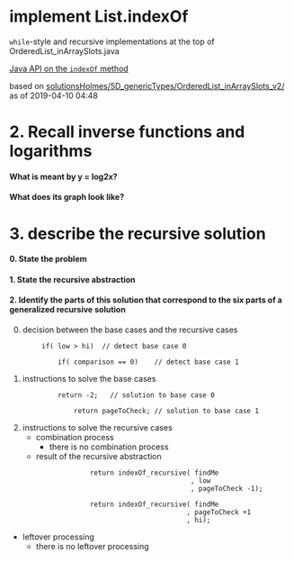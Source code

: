 # implement List.indexOf

`while`-style and recursive implementations at the top of
OrderedList_inArraySlots.java

[Java API on the `indexOf` method](https://docs.oracle.com/javase/10/docs/api/java/util/List.html#indexOf(java.lang.Object))

based on [solutionsHolmes/5D_genericTypes/OrderedList_inArraySlots_v2/](https://github.com/stuyvesant-cs/solutionsHolmes/tree/master/5D_genericTypes/OrderedList_inArraySlots_v2)
as of 2019-04-10 04:48

# 2. Recall inverse functions and logarithms

#### What is meant by y = log2x?

#### What does its graph look like? 

# 3. describe the recursive solution 

#### 0. State the problem 

#### 1. State the recursive abstraction

#### 2. Identify the parts of this solution that correspond to the six parts of a generalized recursive solution 

0. decision between the base cases and the recursive cases 
```
        if( low > hi)  // detect base case 0 
```
```
            if( comparison == 0)    // detect base case 1
```
1. instructions to solve the base cases
```
            return -2;   // solution to base case 0 
```
```
                return pageToCheck; // solution to base case 1
```
2. instructions to solve the recursive cases 
   - combination process 
     - there is no combination process 
   - result of the recursive abstraction 
```
                    return indexOf_recursive( findMe
                                             , low
                                             , pageToCheck -1);
```
```
                    return indexOf_recursive( findMe
                                            , pageToCheck +1
                                            , hi);
```
   - leftover processing 
     - there is no leftover processing 
